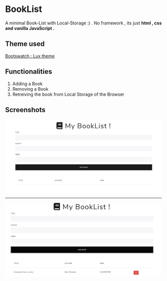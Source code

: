 # BookList
A minimal Book-List with Local-Storage :) . No framework , its just <strong>html , css and vanilla JavaScript .</strong>

<h2><strong>Theme used </strong></h2><a href="https://bootswatch.com/lux/"> Bootswatch : Lux theme</a>


<h2><strong> Functionalities </strong></h2>
 <ol type="1">
            <li> Adding a Book</li>
            <li> Removing a Book</li>
            <li> Retreiving the book from Local Storage of the Browser</li>
        </ol>
        
        
<h2><strong>Screenshots</strong></h2>
<img src="https://github.com/parthpanchal123/BookList/blob/master/Screenshots/img1.PNG" alt=""><hr>
<img src="https://github.com/parthpanchal123/BookList/blob/master/Screenshots/img2.PNG" alt="">
